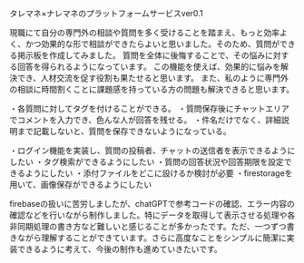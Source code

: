 <!-- プロダクトタイトル -->
タレマネ×ナレマネのプラットフォームサービスver0.1

<!-- プロダクトの説明 -->
現職にて自分の専門外の相談や質問を多く受けることを踏まえ、もっと効率よく、かつ効果的な形で相談ができたらよいと思いました。そのため、質問ができる掲示板を作成してみました。
質問を全体に後悔することで、その悩みに対する回答を得られるようになっています。
この機能を使えば、効果的に悩みを解決でき、人材交流を促す役割も果たせると思います。
また、私のように専門外の相談に時間割くことに課題感を持っている方の問題も解決できると思います。

<!-- 工夫点 -->
・各質問に対してタグを付けることができる。
・質問保存後にチャットエリアでコメントを入力でき、色んな人が回答を残せる。
・件名だけでなく、詳細説明まで記載しないと、質問を保存できないようになっている。

<!-- 難しかった点、改善点 -->
・ログイン機能を実装し、質問の投稿者、チャットの送信者を表示できるようにしたい
・タグ検索ができるようにしたい
・質問の回答状況や回答期限を設定できるようにしたい
・添付ファイルをどこに設けるか検討が必要
・firestorageを用いて、画像保存ができるようにしたい

<!-- 感想・備考 -->
firebaseの扱いに苦労しましたが、chatGPTで参考コードの確認、エラー内容の確認などを行いながら制作しました。特にデータを取得して表示させる処理や各非同期処理の書き方など難しいと感じることが多かったです。ただ、一つずつ書きながら理解することができています。さらに高度なことをシンプルに簡潔に実装できるように考えて、今後の制作も進めていきたいです。


